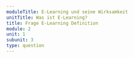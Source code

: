 ```yaml
---
moduleTitle: E-Learning und seine Wirksamkeit
unitTitle: Was ist E-Learning?
title: Frage E-Learning Definition
module: 2
unit: 1
subunit: 3
type: question
---
```


<multiplechoice questionid="2"></multiplechoice>